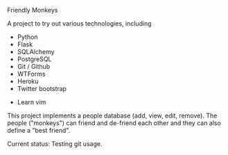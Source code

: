 Friendly Monkeys

A project to try out various technologies, including
 - Python
 - Flask
 - SQLAlchemy
 - PostgreSQL
 - Git / Github
 - WTForms
 - Heroku
 - Twitter bootstrap
 + Learn vim

This project implements a people database (add, view, edit, remove). 
The people ("monkeys") can friend and de-friend each other and they can also define a "best friend".

Current status: Testing git usage.
